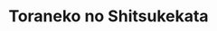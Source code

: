 --- 
title: "Toraneko no Shitsukekata"
publishdate: "2019-1-18T16:48:46+02:00"
src: "https://365manga.net/manga/toraneko-no-shitsukekata"
image: "https://data.365manga.net/images/thumbnails/32473-toraneko-no-shitsukekata.jpg"
description: " The cute-faced but super strong at fights delinquent - Kotarou, and the excellent, sports all-rounder honors student - Yamato. The two are seen as polar opposites, but they​'re actually in a lovey-dovey relationship. Seeing his beloved Yamato's nape and lips fills Kotarou's mind with 'perverted thoughts'. But when he's touched, he panicks and throws a punch...?!"
---